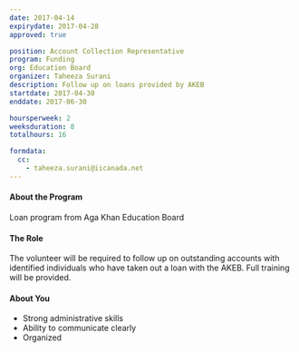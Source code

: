 ```yaml
---
date: 2017-04-14
expirydate: 2017-04-28
approved: true

position: Account Collection Representative
program: Funding
org: Education Board
organizer: Taheeza Surani
description: Follow up on loans provided by AKEB
startdate: 2017-04-30
enddate: 2017-06-30

hoursperweek: 2
weeksduration: 8
totalhours: 16

formdata:
  cc:
    - taheeza.surani@iicanada.net
---
```


#### About the Program

Loan program from Aga Khan Education Board

#### The Role

The volunteer will be required to follow up on outstanding accounts with identified individuals who have taken out a loan with the AKEB. Full training will be provided.

#### About You

- Strong administrative skills
- Ability to communicate clearly
- Organized
